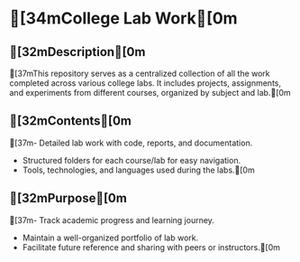 # [34mCollege Lab Work[0m

## [32mDescription[0m
[37mThis repository serves as a centralized collection of all the work completed across various college labs. It includes projects, assignments, and experiments from different courses, organized by subject and lab.[0m

## [32mContents[0m
[37m- Detailed lab work with code, reports, and documentation.
- Structured folders for each course/lab for easy navigation.
- Tools, technologies, and languages used during the labs.[0m

## [32mPurpose[0m
[37m- Track academic progress and learning journey.
- Maintain a well-organized portfolio of lab work.
- Facilitate future reference and sharing with peers or instructors.[0m

